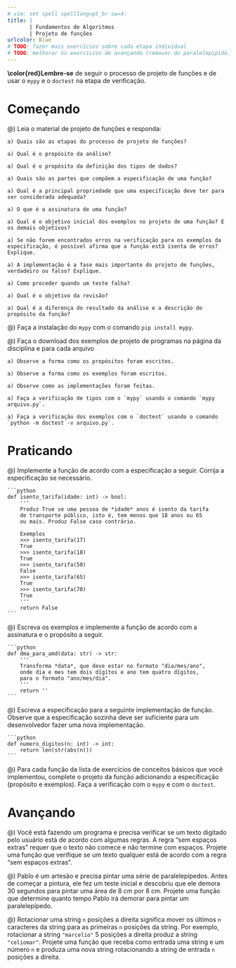 ```yaml
---
# vim: set spell spelllang=pt_br sw=4:
title: |
       | Fundamentos de Algoritmos
       | Projeto de funções
urlcolor: Blue
# TODO: fazer mais exercícios sobre cada etapa individual
# TODO: melhorar os exercícios de avançando (remover do paralelepipido)
---
```


**\color{red}Lembre-se** de seguir o processo de projeto de funções e de usar o `mypy` e o `doctest` na etapa de verificação.

# Começando

@) Leia o material de projeto de funções e responda:

    a) Quais são as etapas do processo de projeto de funções?

    a) Qual é o propósito da análise?

    a) Qual é o propósito da definição dos tipos de dados?

    a) Quais são as partes que compõem a especificação de uma função?

    a) Qual é a principal propriedade que uma especificação deve ter para ser considerada adequada?

    a) O que é a assinatura de uma função?

    a) Qual é o objetivo inicial dos exemplos no projeto de uma função? E os demais objetivos?

    a) Se não forem encontrados erros na verificação para os exemplos da especificação, é possível afirma que a função está isenta de erros? Explique.

    a) A implementação é a fase mais importante do projeto de funções, verdadeiro ou falso? Explique.

    a) Como proceder quando um teste falha?

    a) Qual é o objetivo da revisão?

    a) Qual é a diferença do resultado da análise e a descrição do propósito da função?

@) Faça a instalação do `mypy` com o comando `pip install mypy`.

@) Faça o download dos exemplos de projeto de programas na página da disciplina e para cada arquivo

    a) Observe a forma como os propósitos foram escritos.

    a) Observe a forma como os exemplos foram escritos.

    a) Observe como as implementações foram feitas.

    a) Faça a verificação de tipos com o `mypy` usando o comando `mypy arquivo.py`.

    a) Faça a verificação dos exemplos com o `doctest` usando o comando `python -m doctest -v arquivo.py`.


# Praticando

@) Implemente a função de acordo com a especificação a seguir. Corrija a especificação se necessário.

    ```python
    def isento_tarifa(idade: int) -> bool:
        '''
        Produz True se uma pessoa de *idade* anos é isento da tarifa
        de transporte público, isto é, tem menos que 18 anos ou 65
        ou mais. Produz False caso contrário.

        Exemplos
        >>> isento_tarifa(17)
        True
        >>> isento_tarifa(18)
        True
        >>> isento_tarifa(50)
        False
        >>> isento_tarifa(65)
        True
        >>> isento_tarifa(70)
        True
        '''
        return False
    ```

@) Escreva os exemplos e implemente a função de acordo com a assinatura e o propósito a seguir.

    ```python
    def dma_para_amd(data: str) -> str:
        '''
        Transforma *data*, que deve estar no formato "dia/mes/ano",
        onde dia e mes tem dois dígitos e ano tem quatro dígitos,
        para o formato "ano/mes/dia".
        '''
        return ''
    ```

@) Escreva a especificação para a seguinte implementação de função. Observe que a especificação sozinha   deve ser suficiente para um desenvolvedor fazer uma nova implementação.

    ```python
    def numero_digitos(n: int) -> int:
        return len(str(abs(n)))
    ```

@) Para cada função da lista de exercícios de conceitos básicos que você implementou, complete o projeto da função adicionando a especificação (propósito e exemplos). Faça a verificação com o `mypy` e com o `doctest`.


# Avançando

@) Você está fazendo um programa e precisa verificar se um texto digitado pelo usuário está de acordo com algumas regras. A regra “sem espaços extras” requer que o texto não comece e não termine com espaços. Projete uma função que verifique se um texto qualquer está de acordo com a regra “sem espaços extras”.

@) Pablo é um artesão e precisa pintar uma série de paralelepípedos. Antes de começar a pintura, ele fez um teste inicial e descobriu que ele demora 30 segundos para pintar uma área de 8 cm por 8 cm. Projete uma função que determine quanto tempo Pablo irá demorar para pintar um paralelepípedo.

@) Rotacionar uma string `n` posições a direita significa mover os últimos `n` caracteres da string para as primeiras `n` posições da string. Por exemplo, rotacionar a string `"marcelio"` 5 posições a direita produz a string `"celiomar"`. Projete uma função que receba como entrada uma string e um número `n` e produza uma nova string rotacionando a string de entrada `n` posições a direita.
